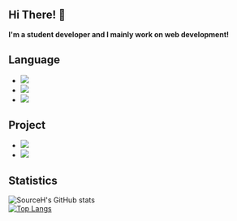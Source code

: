 ## Hi There! 👋

**I'm a student developer and I mainly work on web development!**

## Language

- <img src="https://img.shields.io/badge/JavaScript-212529?style=for-the-badge&logo=JavaScript&logoColor=white">
- <img src="https://img.shields.io/badge/TypeScript-212529?style=for-the-badge&logo=TypeScript&logoColor=white">
- <img src="https://img.shields.io/badge/C++-212529?style=for-the-badge&logo=c%2B%2B&logoColor=white">

## Project

- <a href="https://seedlist.kr"><img src="https://img.shields.io/badge/SEEDLIST-212529?style=for-the-badge&logo=html5&logoColor=white"></a>
- <a href="https://p-mss.netlify.app"><img src="https://img.shields.io/badge/P%2EMSS-212529?style=for-the-badge&logo=React&logoColor=white"></a>

## Statistics

![SourceH's GitHub stats](https://github-readme-stats.vercel.app/api?username=SourceH0325&show_icons=true&theme=github_dark)<br/>
[![Top Langs](https://github-readme-stats.vercel.app/api/top-langs/?username=SourceH0325&langs_count=10&theme=github_dark)](https://github.com/anuraghazra/github-readme-stats)
